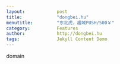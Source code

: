 ```yaml
---
layout:            post
title:             "dongbei.hu"
menutitle:         "东北虎，趣域PUSH/500￥"
category:          Features
author:            http://dongbei.hu
tags:              Jekyll Content Demo
---
```


domain
